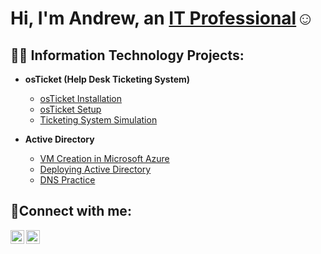 <h1>Hi, I'm Andrew, an <a href="https://linkedin.com/in/Josh">IT Professional</a>☺</h1>

<h2>👨‍💻 Information Technology Projects:</h2>

- <b>osTicket (Help Desk Ticketing System)</b>
  - [osTicket Installation](https://github.com/andrewmeyerhofer/osTicket-Install)
  - [osTicket Setup](https://github.com/andrewmeyerhofer/osTicket-Setup)
  - [Ticketing System Simulation](https://github.com/andrewmeyerhofer/osTicket-Simulation)
 
- <b>Active Directory</b>
  - [VM Creation in Microsoft Azure](https://github.com/andrewmeyerhofer/VM-Setup)
  - [Deploying Active Directory](https://github.com/andrewmeyerhofer/AD-Deploy)
  - [DNS Practice](https://github.com/andrewmeyerhofer/DNS)
    

<h2>🤳Connect with me:</h2>

[<img align="left" alt="Andrew | LinkedIn" width="22px" src="https://cdn.jsdelivr.net/npm/simple-icons@v3/icons/linkedin.svg" />][linkedin]
[<img align="left" alt="Andrew | Indeed" width="22px" src="https://github.com/user-attachments/assets/fc95a51f-8014-4ba5-8e76-bf59ce4cd73d" />][Indeed]

[Indeed]: https://profile.indeed.com/p/andrewm-c8lpf8m
[linkedin]: https://www.linkedin.com/in/andrew-meyerhofer-49b945265
